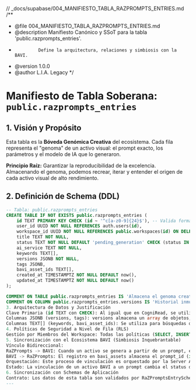 // _docs/supabase/004_MANIFIESTO_TABLA_RAZPROMPTS_ENTRIES.md
/**
 * @file 004_MANIFIESTO_TABLA_RAZPROMPTS_ENTRIES.md
 * @description Manifiesto Canónico y SSoT para la tabla 'public.razprompts_entries'.
 *              Define la arquitectura, relaciones y simbiosis con la BAVI.
 * @version 1.0.0
 * @author L.I.A. Legacy
 */

# Manifiesto de Tabla Soberana: `public.razprompts_entries`

## 1. Visión y Propósito
Esta tabla es la **Bóveda Genómica Creativa** del ecosistema. Cada fila representa el "genoma" de un activo visual: el prompt exacto, los parámetros y el modelo de IA que lo generaron.

**Principio Raíz:** Garantizar la reproducibilidad de la excelencia. Almacenando el genoma, podemos recrear, iterar y entender el origen de cada activo visual de alto rendimiento.

## 2. Definición de Schema (DDL)

```sql
-- Tabla: public.razprompts_entries
CREATE TABLE IF NOT EXISTS public.razprompts_entries (
    id TEXT PRIMARY KEY CHECK (id ~ '^c[a-z0-9]{24}$'), -- Valida formato CUID2
    user_id UUID NOT NULL REFERENCES auth.users(id),
    workspace_id UUID NOT NULL REFERENCES public.workspaces(id) ON DELETE CASCADE,
    title TEXT NOT NULL,
    status TEXT NOT NULL DEFAULT 'pending_generation' CHECK (status IN ('pending_generation', 'generated', 'archived')),
    ai_service TEXT NOT NULL,
    keywords TEXT[],
    versions JSONB NOT NULL,
    tags JSONB,
    bavi_asset_ids TEXT[],
    created_at TIMESTAMPTZ NOT NULL DEFAULT now(),
    updated_at TIMESTAMPTZ NOT NULL DEFAULT now()
);

COMMENT ON TABLE public.razprompts_entries IS 'Almacena el genoma creativo (prompts, parámetros) de los activos visuales.';
COMMENT ON COLUMN public.razprompts_entries.versions IS 'Historial inmutable de todas las versiones del prompt.';
3. Arquitectura de Datos y Justificación
Clave Primaria (id TEXT con CHECK): Al igual que en CogniRead, se utiliza un CUID2 generado por la aplicación como clave primaria para tener un identificador amigable y único.
Columnas JSONB (versions, tags): versions almacena un array de objetos, cada uno representando una iteración del prompt y sus parámetros, una estructura perfecta para JSONB. tags almacena la taxonomía SESA para un filtrado eficiente.
Columnas TEXT[] (keywords, bavi_asset_ids): Se utiliza para búsquedas de texto libre eficientes (keywords) y para mantener una lista de los activos BAVI generados a partir de este prompt (bavi_asset_ids).
4. Políticas de Seguridad a Nivel de Fila (RLS)
Gestión por Miembros del Workspace: Todas las políticas (SELECT, INSERT, UPDATE, DELETE) están gobernadas por la función is_workspace_member(workspace_id). Esto asegura que un usuario solo pueda ver y gestionar los prompts que pertenecen a los workspaces de los que es miembro, garantizando un aislamiento de datos completo entre diferentes equipos o clientes.
5. Sincronización con el Ecosistema BAVI (Simbiosis Inquebrantable)
Vínculo Bidireccional:
RaZPrompts -> BAVI: Cuando un activo se genera a partir de un prompt, el asset_id del nuevo activo en bavi_assets se añade al array bavi_asset_ids de esta tabla.
BAVI -> RaZPrompts: El registro en bavi_assets almacena el prompt_id (id de esta tabla) en su columna prompt_id.
Orquestación: Este proceso de vinculación es orquestado por la Server Action linkPromptToBaviAssetAction, que actualiza ambos registros de forma atómica después de que un activo ha sido generado y subido exitosamente.
Estado: La vinculación de un activo BAVI a un prompt cambia el status del prompt a 'generated'.
6. Sincronización con Schemas de Aplicación
Contrato: Los datos de esta tabla son validados por RaZPromptsEntrySchema en src/shared/lib/schemas/raz-prompts/entry.schema.ts. Las Server Actions createPromptEntryAction y getPromptsAction son responsables de asegurar este cumplimiento de contrato entre la base de datos y la aplicación.
---

